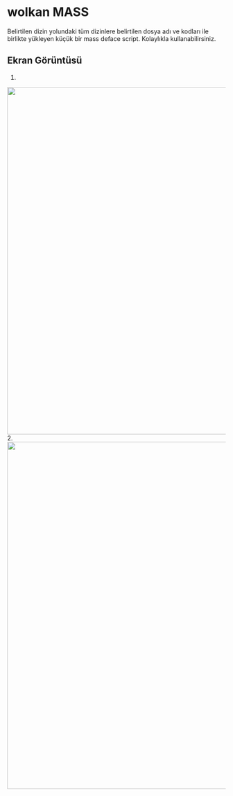# wolkan MASS
Belirtilen dizin yolundaki tüm dizinlere belirtilen dosya adı ve kodları ile birlikte yükleyen küçük bir mass deface script. Kolaylıkla kullanabilirsiniz.

## Ekran Görüntüsü
1.
<img width="800" src="https://www.imagevisit.com/images/2022/01/14/1.png"/><br>
2.
<img width="800" src="https://www.imagevisit.com/images/2022/01/14/2.png"/>
